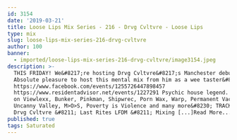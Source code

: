 ```yaml
---
id: 3154
date: '2019-03-21'
title: Loose Lips Mix Series - 216 - Drvg Cvltvre - Loose Lips
type: mix
slug: loose-lips-mix-series-216-drvg-cvltvre
author: 100
banner:
  - imported/loose-lips-mix-series-216-drvg-cvltvre/image3154.jpeg
description: >-
  THIS FRIDAY! We&#8217;re hosting Drvg Cvltvre&#8217;s Manchester debut!
  Absolute pleasure to host this mental mix from him as a wee taster&#8230;
  https://www.facebook.com/events/1255726447898457
  https://www.residentadvisor.net/events/1227291 Psychic house legend. Releases
  on Viewlexx, Bunker, Pinkman, Shipwrec, Porn Wax, Warp, Permanent Vacation,
  Uncanny Valley, M>O>S, Poverty is Violence and many more&#8230; TRACKLIST:
  Drvg Cvltvre &#8211; Last Rites LFDM &#8211; Mixing [...]Read More...
published: true
tags: Saturated
---
```

